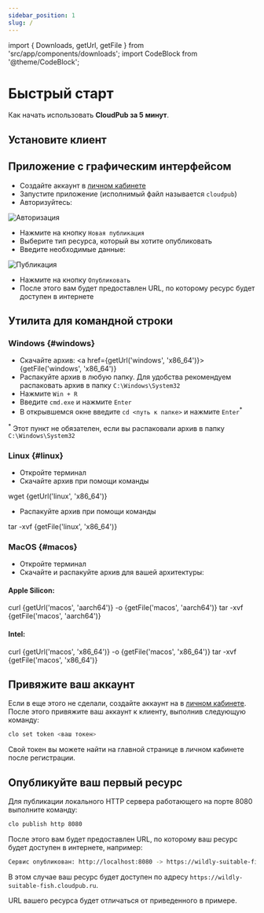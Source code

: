 ```yaml
---
sidebar_position: 1
slug: /
---
```


import { Downloads, getUrl, getFile } from 'src/app/components/downloads';
import CodeBlock from '@theme/CodeBlock';

# Быстрый старт

Как начать использовать **CloudPub за 5 минут**.

## Установите клиент

<Downloads />

## Приложение с графическим интерфейсом

 - Создайте аккаунт в [личном кабинете](https://cloudpub.ru/dashboard)
 - Запустите приложение (исполнимый файл называется `cloudpub`)
 - Авторизуйтесь:

![Авторизация](/img/login-form.png)

 - Нажмите на кнопку `Новая публикация`
 - Выберите тип ресурса, который вы хотите опубликовать
 - Введите необходимые данные:

![Публикация](/img/publication.png)

 - Нажмите на кнопку `Опубликовать`
 - После этого вам будет предоставлен URL, по которому ресурс будет доступен в интернете

## Утилита для командной строки

### Windows {#windows}

 - Скачайте архив: <a href={getUrl('windows', 'x86_64')}>{getFile('windows', 'x86_64')}</a>
 - Распакуйте архив в любую папку. Для удобства рекомендуем распаковать архив в папку `C:\Windows\System32`
 - Нажмите `Win + R`
 - Введите `cmd.exe` и нажмите `Enter`
 - В открывшемся окне введите `cd <путь к папке>` и нажмите `Enter`<sup>*</sup>

 <sup>*</sup> Этот пункт не обязателен, если вы распаковали архив в папку `C:\Windows\System32`

### Linux {#linux}

 - Откройте терминал
 - Скачайте архив при помощи команды

<CodeBlock>wget {getUrl('linux', 'x86_64')}</CodeBlock>

 - Распакуйте архив при помощи команды

<CodeBlock>tar -xvf {getFile('linux', 'x86_64')}</CodeBlock>

### MacOS {#macos}

 - Откройте терминал
 - Скачайте и распакуйте архив для вашей архитектуры:

#### Apple Silicon:

<CodeBlock>curl {getUrl('macos', 'aarch64')} -o {getFile('macos', 'aarch64')}
tar -xvf {getFile('macos', 'aarch64')}</CodeBlock>

#### Intel:

<CodeBlock>curl {getUrl('macos', 'x86_64')} -o {getFile('macos', 'x86_64')}
tar -xvf {getFile('macos', 'x86_64')}</CodeBlock>


## Привяжите ваш аккаунт

Если в еще этого не сделали, создайте аккаунт на в [личном кабинете](https://cloudpub.ru/dashboard). После этого привяжите ваш аккаунт к клиенту, выполнив следующую команду:

```bash
clo set token <ваш токен>
```

Свой токен вы можете найти на главной странице в личном кабинете после регистрации.

## Опубликуйте ваш первый ресурс

Для публикации локального HTTP сервера работающего на порте 8080 выполните команду:

```bash
clo publish http 8080
```

После этого вам будет предоставлен URL, по которому ваш ресурс будет доступен в интернете, например:

```bash
Сервис опубликован: http://localhost:8080 -> https://wildly-suitable-fish.cloudpub.ru
```

В этом случае ваш ресурс будет доступен по адресу `https://wildly-suitable-fish.cloudpub.ru`.

URL вашего ресурса будет отличаться от приведенного в примере.
